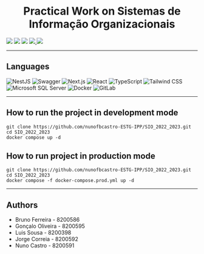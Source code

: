 <h1 align="center">Practical Work on Sistemas de Informação Organizacionais</h1>

<p>
  <img src="http://img.shields.io/static/v1?style=for-the-badge&label=School%20year&message=2022/2023&color=sucess"/>
  <img src="http://img.shields.io/static/v1?style=for-the-badge&label=Discipline&message=SIO&color=sucess"/>
  <img src="http://img.shields.io/static/v1?style=for-the-badge&label=Grade&message=?&color=sucess"/>
  <a href="/.github/assets/GROUP_1_Report.pdf" target="_blank">
    <img src="https://img.shields.io/badge/-Report-grey?style=for-the-badge"/>
  </a>
  <a href="/.github/assets/GROUP_1_Presentation.pdf" target="_blank">
    <img src="https://img.shields.io/badge/-Presentation-grey?style=for-the-badge"/>
  </a>
</p>

---

<h2>Languages</h2>
<p align="left"> 
  <img src="https://img.shields.io/static/v1?style=for-the-badge&amp;message=NestJS&amp;color=E0234E&amp;logo=NestJS&amp;logoColor=FFFFFF&amp;label=" alt="NestJS">
  <img src="https://img.shields.io/static/v1?style=for-the-badge&amp;message=Swagger&amp;color=222222&amp;logo=Swagger&amp;logoColor=85EA2D&amp;label=" alt="Swagger">
  <img src="https://img.shields.io/static/v1?style=for-the-badge&amp;message=Next.js&amp;color=000000&amp;logo=Next.js&amp;logoColor=FFFFFF&amp;label=" alt="Next.js">
  <img src="https://img.shields.io/static/v1?style=for-the-badge&amp;message=React&amp;color=222222&amp;logo=React&amp;logoColor=61DAFB&amp;label=" alt="React">
  <img src="https://img.shields.io/static/v1?style=for-the-badge&amp;message=TypeScript&amp;color=3178C6&amp;logo=TypeScript&amp;logoColor=FFFFFF&amp;label=" alt="TypeScript">
  <img src="https://img.shields.io/static/v1?style=for-the-badge&amp;message=Tailwind+CSS&amp;color=222222&amp;logo=Tailwind+CSS&amp;logoColor=06B6D4&amp;label=" alt="Tailwind CSS">
  <img src="https://img.shields.io/static/v1?style=for-the-badge&amp;message=Microsoft+SQL+Server&amp;color=CC2927&amp;logo=Microsoft+SQL+Server&amp;logoColor=FFFFFF&amp;label=" alt="Microsoft SQL Server">
  <img src="https://img.shields.io/static/v1?style=for-the-badge&amp;message=Docker&amp;color=2496ED&amp;logo=Docker&amp;logoColor=FFFFFF&amp;label=" alt="Docker">
  <img src="https://img.shields.io/static/v1?style=for-the-badge&amp;message=GitLab&amp;color=FC6D26&amp;logo=GitLab&amp;logoColor=FFFFFF&amp;label=" alt="GitLab">
</p>

---

<h2>How to run the project in development mode</h2>

```
git clone https://github.com/nunofbcastro-ESTG-IPP/SIO_2022_2023.git
cd SIO_2022_2023
docker compose up -d
```

<h2>How to run project in production mode</h2>

```
git clone https://github.com/nunofbcastro-ESTG-IPP/SIO_2022_2023.git
cd SIO_2022_2023
docker compose -f docker-compose.prod.yml up -d
```

---

<h2>Authors</h2>

- Bruno Ferreira - 8200586
- Gonçalo Oliveira - 8200595
- Luis Sousa - 8200398
- Jorge Correia - 8200592
- Nuno Castro - 8200591
